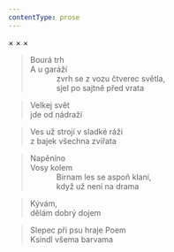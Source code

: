 ```yaml
---
contentType: prose
---
```


× × ×

> Bourá trh  
> A u garáží  
>             zvrh se z vozu čtverec světla,  
>             sjel po sajtně před vrata

> Velkej svět  
> jde od nádraží

> Ves už strojí v sladké ráži  
> z bajek všechna zvířata

> Napěníno  
> Vosy kolem  
>             Birnam les se aspoň klaní,  
>             když už není na drama

> Kývám,  
> dělám dobrý dojem

> Slepec při psu hraje Poem  
> Ksindl všema barvama
